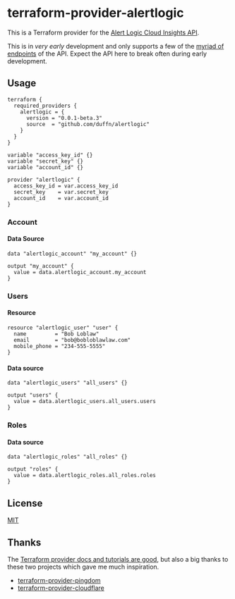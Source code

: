 # terraform-provider-alertlogic

This is a Terraform provider for the [Alert Logic Cloud Insights API](https://console.cloudinsight.alertlogic.com/api/#/).

This is in _very early_ development and only supports a few of the [myriad of endpoints](https://console.cloudinsight.alertlogic.com/api/#/) of the API. Expect the API here to break often during early development.

## Usage

```hcl
terraform {
  required_providers {
    alertlogic = {
      version = "0.0.1-beta.3"
      source  = "github.com/duffn/alertlogic"
    }
  }
}

variable "access_key_id" {}
variable "secret_key" {}
variable "account_id" {}

provider "alertlogic" {
  access_key_id = var.access_key_id
  secret_key    = var.secret_key
  account_id    = var.account_id
}

```

### Account

#### Data Source

```hcl
data "alertlogic_account" "my_account" {}

output "my_account" {
  value = data.alertlogic_account.my_account
}

```

### Users

#### Resource

```hcl
resource "alertlogic_user" "user" {
  name         = "Bob Loblaw"
  email        = "bob@bobloblawlaw.com"
  mobile_phone = "234-555-5555"
}
```

#### Data source

```hcl
data "alertlogic_users" "all_users" {}

output "users" {
  value = data.alertlogic_users.all_users.users
}
```

### Roles

#### Data source

```hcl
data "alertlogic_roles" "all_roles" {}

output "roles" {
  value = data.alertlogic_roles.all_roles.roles
}
```

## License

[MIT](https://opensource.org/licenses/MIT)

## Thanks

The [Terraform provider docs and tutorials are good](https://learn.hashicorp.com/tutorials/terraform/provider-setup), but also a big thanks to these two projects which gave me much inspiration.

- [terraform-provider-pingdom](https://github.com/russellcardullo/terraform-provider-pingdom)
- [terraform-provider-cloudflare](https://github.com/cloudflare/terraform-provider-cloudflare)
